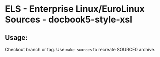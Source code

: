# ELS - Enterprise Linux/EuroLinux Sources - docbook5-style-xsl
 
## Usage:
  Checkout branch or tag. Use `make sources` to recreate  SOURCE0 archive.
